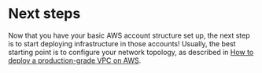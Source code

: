 # Next steps

Now that you have your basic AWS account structure set up, the next step is to start deploying infrastructure in those
accounts! Usually, the best starting point is to configure your network topology, as described in
[How to deploy a production-grade VPC on AWS](../4-vpc/0-intro/0-what-youll-learn-in-this-guide.md).


<!-- ##DOCS-SOURCER-START
{"sourcePlugin":"Local File Copier","hash":"fe4e85265e9345d739e7fdcb34c6cf63"}
##DOCS-SOURCER-END -->
